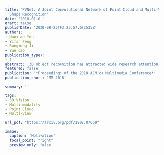 ```yaml
---
title: 'PVNet: A Joint Convolutional Network of Point Cloud and Multi-View for 3D
  Shape Recognition'
date: '2018-01-01'
draft: false
publishDate: '2020-08-25T03:25:57.672535Z'
authors:
- Haoxuan You
- Yifan Feng
- Rongrong Ji
- Yue Gao
publication_types:
- 1
abstract: '3D object recognition has attracted wide research attention in the field of multimedia and computer vision. With the recent proliferation of deep learning, various deep models with different representations have achieved the state-of-the-art performance. Among them, point cloud and multi-view based 3D shape representations are promising recently, and their corresponding deep models have shown significant performance on 3D shape recognition. However, there is little effort concentrating point cloud data and multi-view data for 3D shape representation, which is, in our consideration, beneficial and compensated to each other. In this paper, we propose the Point-View Network (PVNet), the first framework integrating both the point cloud and the multi-view data towards joint 3D shape recognition. More specifically, an embedding attention fusion scheme is proposed that could employ high-level features from the multi-view data to model the intrinsic correlation and discriminability of different structure features from the point cloud data. In particular, the discriminative descriptions are quantified and leveraged as the soft attention mask to further refine the structure feature of the 3D shape. We have evaluated the proposed method on the ModelNet40 dataset for 3D shape classification and retrieval tasks. Experimental results and comparisons with state-of-the-art methods demonstrate that our framework can achieve superior performance.'
featured: false
publication: '*Proceedings of the 2018 ACM on Multimedia Conference*'
publication_short: 'MM 2018'

summary: ''

tags:
- 3D Vision
- Multi-modality
- Point Cloud
- Multi-view

url_pdf: "https://arxiv.org/pdf/1808.07659"

image:
  caption: 'Motivation'
  focal_point: "right"
  preview_only: false
---
```


